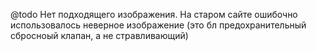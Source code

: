 @todo Нет подходящего изображения. На старом сайте ошибочно использовалось неверное изображение (это бл предохранительный сбросноый клапан, а не стравливающий)